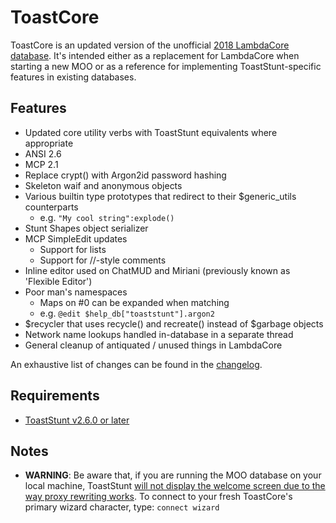 # ToastCore
ToastCore is an updated version of the unofficial [2018 LambdaCore database](https://lisdude.com/moo/LambdaCore-20Jun18.db.gz). It's intended either as a replacement for LambdaCore when starting a new MOO or as a reference for implementing ToastStunt-specific features in existing databases.

## Features
- Updated core utility verbs with ToastStunt equivalents where appropriate
- ANSI 2.6
- MCP 2.1
- Replace crypt() with Argon2id password hashing
- Skeleton waif and anonymous objects
- Various builtin type prototypes that redirect to their $generic_utils counterparts
    - e.g. `"My cool string":explode()`
- Stunt Shapes object serializer
- MCP SimpleEdit updates
    - Support for lists
    - Support for //-style comments
- Inline editor used on ChatMUD and Miriani (previously known as 'Flexible Editor')
- Poor man's namespaces
    - Maps on #0 can be expanded when matching
    - e.g. `@edit $help_db["toaststunt"].argon2`
- $recycler that uses recycle() and recreate() instead of $garbage objects
- Network name lookups handled in-database in a separate thread
- General cleanup of antiquated / unused things in LambdaCore

An exhaustive list of changes can be found in the [changelog](changelog.txt).

## Requirements
- [ToastStunt v2.6.0 or later](https://github.com/lisdude/toaststunt)

## Notes

- **WARNING**: Be aware that, if you are running the MOO database on your local machine, ToastStunt [will not display the welcome screen due to the way proxy rewriting works](https://github.com/lisdude/toaststunt#login-screen-not-showing). To connect to your fresh ToastCore's primary wizard character, type: `connect wizard`
